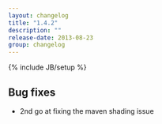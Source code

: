 ```yaml
---
layout: changelog
title: "1.4.2"
description: ""
release-date: 2013-08-23
group: changelog
---
```

{% include JB/setup %}

## Bug fixes

* 2nd go at fixing the maven shading issue
